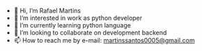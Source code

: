 - 👋 Hi, I’m Rafael Martins
- 👀 I’m interested in work as python developer
- 🌱 I’m currently learning python language
- 💞️ I’m looking to collaborate on development backend
- 📫 How to reach me by e-mail: martinssantos0005@gmail.com

<!---
RafaelMartins77/RafaelMartins77 is a ✨ special ✨ repository because its `README.md` (this file) appears on your GitHub profile.
You can click the Preview link to take a look at your changes.
--->

